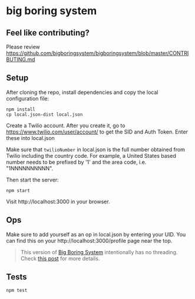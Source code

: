 # big boring system

## Feel like contributing?

Please review https://github.com/bigboringsystem/bigboringsystem/blob/master/CONTRIBUTING.md

## Setup

After cloning the repo, install dependencies and copy the local configuration file:

    npm install
    cp local.json-dist local.json

Create a Twilio account. After you create it, go to https://www.twilio.com/user/account/ to get the SID and Auth Token. Enter these into local.json

Make sure that `twilioNumber` in local.json is the full number obtained
from Twilio including the country code. For example, a United States based
number needs to be prefixed by '1' and the area code, i.e. "1NNNNNNNNNN".

Then start the server:

    npm start

Visit http://localhost:3000 in your browser.

## Ops

Make sure to add yourself as an op in local.json by entering your UID. You can find this on your http://localhost:3000/profile page near the top.

> This version of [Big Boring System](http://bigboringsystem.com) intentionally has
> no threading. Check [this post][post_no_threading] for more details.

[post_no_threading]: http://bigboringsystem.com/post/user!2c0346c9-6434-41aa-8ee8-4167c1af5b70!1419794369


## Tests

    npm test
